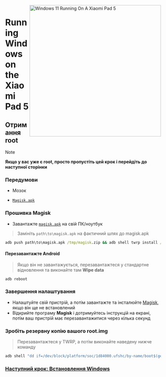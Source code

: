 <img align="right" src="https://raw.githubusercontent.com/erdilS/Port-Windows-11-Xiaomi-Pad-5/main/nabu.png" width="425" alt="Windows 11 Running On A Xiaomi Pad 5">

# Running Windows on the Xiaomi Pad 5

## Отримання root 
> [!NOTE]
> **Якщо у вас уже є root, просто пропустіть цей крок і перейдіть до наступної сторінки**

### Передумови
- Мозок
  
- [```Magisk.apk```](https://github.com/topjohnwu/Magisk/releases/latest)

### Прошивка Magisk
- Завантажте [`magisk.apk`](https://github.com/topjohnwu/Magisk/releases/latest) на свій ПК/ноутбук
> Замініть `path\to\magisk.apk` на фактичний шлях до magisk.apk
```cmd
adb push path\to\magisk.apk /tmp/magisk.zip && adb shell twrp install /tmp/magisk.zip
```

#### Перезавантажте Android
> Якщо він не завантажується, перезавантажтеся у стандартне відновлення та виконайте там **Wipe data**
```cmd
adb reboot
```

### Завершення налаштування
- Налаштуйте свій пристрій, а потім завантажте та інсталюйте [Magisk](https://github.com/topjohnwu/Magisk/releases/latest), якщо він ще не встановлений
- Відкрийте програму **Magisk** і дотримуйтесь інструкцій на екрані, потім ваш пристрій має перезавантажитися через кілька секунд

### Зробіть резервну копію вашого root.img
> Перезавантажтеся у TWRP, а потім виконайте наведену нижче команду
```cmd
adb shell "dd if=/dev/block/platform/soc/1d84000.ufshc/by-name/boot$(getprop ro.boot.slot_suffix) of=/tmp/rooted_boot.img" && adb pull /tmp/rooted_boot.img
```

### [Наступний крок: Встановлення Windows](/guide/Ukrainian/3-install-uk.md)

